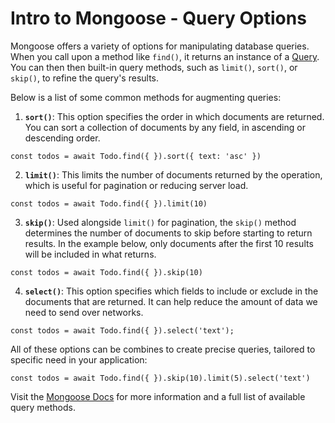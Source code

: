 # Intro to Mongoose - Query Options
Mongoose offers a variety of options for manipulating database queries. When you call upon a method like `find()`, it returns an instance of a [Query](https://mongoosejs.com/docs/api/query.html#Query()). You can then then built-in query methods, such as `limit()`, `sort()`, or `skip()`, to refine the query's results. 

Below is a list of some common methods for augmenting queries:
1. **`sort()`**: This option specifies the order in which documents are returned. You can sort a collection of documents by any field, in ascending or descending order. 
```
const todos = await Todo.find({ }).sort({ text: 'asc' })
```

2. **`limit()`**: This limits the number of documents returned by the operation, which is useful for pagination or reducing server load. 
```
const todos = await Todo.find({ }).limit(10)
```

3. **`skip()`**: Used alongside `limit()` for pagination, the `skip()` method determines the number of documents to skip before starting to return results. In the example below, only documents after the first 10 results will be included in what returns. 
```
const todos = await Todo.find({ }).skip(10)
```

4. **`select()`**: This option specifies which fields to include or exclude in the documents that are returned. It can help reduce the amount of data we need to send over networks.
```
const todos = await Todo.find({ }).select('text');
```

All of these options can be combines to create precise queries, tailored to specific need in your application:

```
const todos = await Todo.find({ }).skip(10).limit(5).select('text')
```

Visit the [Mongoose Docs](https://mongoosejs.com/docs/api/query.html) for more information and a full list of available query methods. 